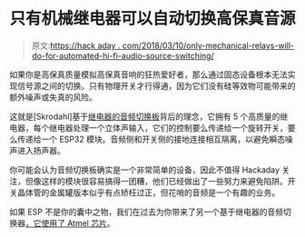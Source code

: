 # 只有机械继电器可以自动切换高保真音源

> 原文:[https://hack aday . com/2018/03/10/only-mechanical-relays-will-do-for-automated-hi-fi-audio-source-switching/](https://hackaday.com/2018/03/10/only-mechanical-relays-will-do-for-automated-hi-fi-audio-source-switching/)

如果你是高保真质量模拟高保真音响的狂热爱好者，那么通过固态设备根本无法实现信号源之间的切换。只有物理开关才行得通，因为它们没有硅等效物可能带来的额外噪声或失真的风险。

这就是[Skrodahl]基于[继电器的音频切换板](https://hackaday.io/project/46280-muffsy-stereo-relay-input-selector)背后的理念，它拥有 5 个高质量的继电器，每个继电器处理一个立体声输入，它们的控制要么传递给一个旋转开关，要么传递给一个 ESP32 模块。音频侧和开关侧的接地连接相互隔离，以避免瞬态噪声进入扬声器。

你可能会认为音频切换板确实是一个非常简单的设备，因此不值得 Hackaday 关注，但像这样的模块很容易搞得一团糟，他们已经做出了一些努力来避免陷阱。开关晶体管的金属罐版本似乎有点矫枉过正，但花哨的音频是一个有趣的业务。

如果 ESP 不是你的囊中之物，我们在过去为你带来了另一个基于继电器的音频切换器[，它使用了 Atmel 芯片](https://hackaday.com/2011/12/09/tiny-audio-switcher-eliminates-repetitive-plug-swapping/)。